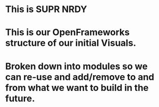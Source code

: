 # This is SUPR NRDY

# This is our OpenFrameworks structure of our initial Visuals.  

# Broken down into modules so we can re-use and add/remove to and from what we want to build in the future.